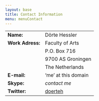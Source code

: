 ```yaml
---
layout: base
title: Contact Information
menu: menuContact
---
```




<table>
<tbody>
<tr><td style='text-align: left;'><strong>Name:</strong></td><td style='text-align: left;'>D&#246;rte Hessler</td>
</tr>
<tr><td style='text-align: left;'><strong>Work Adress:</strong></td><td style='text-align: left;'>Faculty of Arts</td>
</tr>
<tr><td style='text-align: left;'></td><td style='text-align: left;'>P.O. Box 716</td>

</tr><tr><td style='text-align: left;'></td><td style='text-align: left;'>9700 AS Groningen</td>
</tr><tr><td style='text-align: left;'></td><td style='text-align: left;'>The Netherlands</td>
</tr><tr><td style='text-align: left;'><strong>E-mail:</strong></td><td style='text-align: left;'>&#8216;me&#8217; at this domain</td>
</tr><tr><td style='text-align: left;'><strong>Skype:</strong></td><td style='text-align: left;'><em>contact me</em></td>
</tr><tr><td style='text-align: left;'><strong>Twitter:</strong></td><td style='text-align: left;'><a href="http://twitter.com/doerteh">doerteh</a></td>

</tr></tbody></table>


